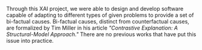 Through this XAI project, we were able to design and develop software capable of adapting to different types of given problems to provide a set of bi-factual causes. 
Bi-factual causes, distinct from counterfactual causes, are formalized by Tim Miller in his article *"Contrastive Explanation: A Structural-Model Approach."* 
There are no previous works that have put this issue into practice.
